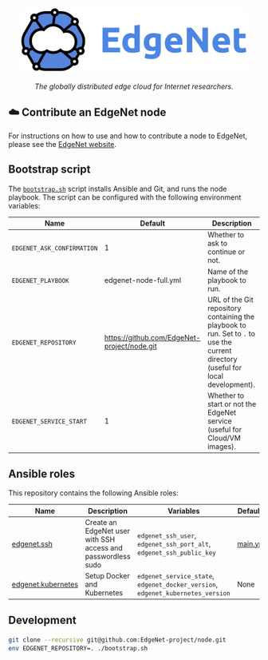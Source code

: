 <p align="center">
  <img src="https://github.com/EdgeNet-project/edgenet/blob/master/assets/logos/edgenet_logos_2020_05_03/edgenet_logo_2020_05_03_w_text_075dpi.png" height="130"><br/><br/>
  <i>The globally distributed edge cloud for Internet researchers.</i>
</p>

## :cloud: Contribute an EdgeNet node

For instructions on how to use and how to contribute a node to EdgeNet, please see the [EdgeNet website](https://edgenet-project.github.io/).

## Bootstrap script

The [`bootstrap.sh`](/bootstrap.sh) script installs Ansible and Git, and runs the node playbook.
The script can be configured with the following environment variables:

Name | Default | Description
-----|---------|------------
`EDGENET_ASK_CONFIRMATION` | 1 | Whether to ask to continue or not.
`EDGENET_PLAYBOOK` | edgenet-node-full.yml | Name of the playbook to run.
`EDGENET_REPOSITORY` |  https://github.com/EdgeNet-project/node.git | URL of the Git repository containing the playbook to run. Set to `.` to use the current directory (useful for local development).
`EDGENET_SERVICE_START` | 1 | Whether to start or not the EdgeNet service (useful for Cloud/VM images).

## Ansible roles

This repository contains the following Ansible roles:

Name | Description | Variables | Defaults
-----|-------------|-----------|---------
[edgenet.ssh](/roles/edgenet.ssh) | Create an EdgeNet user with SSH access and passwordless sudo | `edgenet_ssh_user`, `edgenet_ssh_port_alt`, `edgenet_ssh_public_key` | [main.yml](/roles/edgenet.ssh/defaults/main.yml)
[edgenet.kubernetes](/roles/edgenet.kubernetes) | Setup Docker and Kubernetes | `edgenet_service_state`, `edgenet_docker_version`, `edgenet_kubernetes_version` | None

## Development

```bash
git clone --recursive git@github.com:EdgeNet-project/node.git
env EDGENET_REPOSITORY=. ./bootstrap.sh
```
